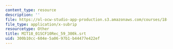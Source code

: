 ```yaml
---
content_type: resource
description: ''
file: https://ol-ocw-studio-app-production.s3.amazonaws.com/courses/18-01sc-single-variable-calculus-fall-2010/300b10cc604e5a0697b1b44477e422ef_MIT18_01SCF10Rec_59_300k.vtt
file_type: application/x-subrip
resourcetype: Other
title: MIT18_01SCF10Rec_59_300k.srt
uid: 300b10cc-604e-5a06-97b1-b44477e422ef
---
```

